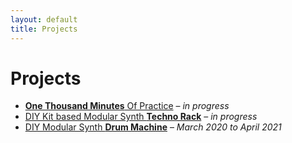 ```yaml
---
layout: default
title: Projects
---
```


# Projects

* [**One Thousand Minutes** Of Practice](/projects/one-thousand-minutes-of-practice) – *in progress*
* [DIY Kit based Modular Synth **Techno Rack**](/) – *in progress*
* [DIY Modular Synth **Drum Machine**](/projects/diy-modular-synthesizer-drum-machine) – *March 2020 to April 2021*

